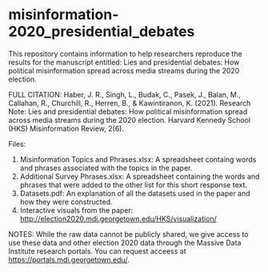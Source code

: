 # misinformation-2020_presidential_debates

This repository contains information to help researchers reproduce the results for the manuscript entitled: Lies and presidential debates: How political misinformation spread across media streams during the 2020 election.

FULL CITATION: 
Haber, J. R., Singh, L., Budak, C., Pasek, J., Balan, M., Callahan, R., Churchill, R., Herren, B., & Kawintiranon, K. (2021). Research Note: Lies and presidential debates: How political misinformation spread across media streams during the 2020 election. Harvard Kennedy School (HKS) Misinformation Review, 2(6).

Files:
1. Misinformation Topics and Phrases.xlsx: A spreadsheet containg words and phrases associated with the topics in the paper.
2. Additional Survey Phrases.xlsx: A spreadsheet containing the words and phrases that were added to the other list for this short response text.
3. Datasets.pdf: An explanation of all the datasets used in the paper and how they were constructed. 
4. Interactive visuals from the paper: http://election2020.mdi.georgetown.edu/HKS/visualization/


NOTES: While the raw data cannot be publicly shared, we give access to use these data and other election 2020 data through the Massive Data Institute research portals. You can request acceess at https://portals.mdi.georgetown.edu/.
